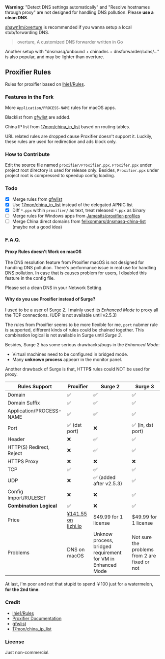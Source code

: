 **Warning**: "Detect DNS settings automatically" and "Resolve hostnames through
proxy" are not designed for handling DNS pollution. Please **use a clean DNS**.

[shawn1m/overture][overture] is recommended if you wanna setup a local
stub/forwarding DNS.
> overture, A customized DNS forwarder written in Go

Another setup with "dnsmasq/unbound + chinadns + dnsforwarder/cdns/..." is also
popular, and may be lighter than overture.

## Proxifier Rules

Rules for proxifier based on [lhie1/Rules][Rules].

### Features in the Fork

More `Application/PROCESS-NAME` rules for macOS apps.

Blacklist from [gfwlist][gfwlist] are added.

China IP list from [17mon/china_ip_list][china_ip_list] based on routing tables.

URL related rules are dropped cause Proxifier doesn't support it. Luckily, these
rules are used for redirection and ads block only.

### How to Contribute
Edit the source file named `proxifier/Proxifier.ppx`. `Proxifer.ppx` under project root
directory is used for release only. Besides, `Proxifier.ppx` under project root is
compressed to speedup config loading.

### Todo
- [x] Merge rules from [gfwlist][gfwlist]
- [x] Use [17mon/china_ip_list][china_ip_list] instead of the delegated APNIC list
- [x] Diff `*.ppx` within `proxifier/` as text, treat released `*.ppx` as binary
- [ ] Merge rules for Windows apps from [Jamesits/proxifier-profiles][jamesits-rules]
- [ ] Merge China direct domains from [felixonmars/dnsmasq-china-list][dnsmasq-china-list]
    (maybe not a good idea)

### F.A.Q.
#### Proxy Rules doesn't Work on macOS
The DNS resolution feature from Proxifier macOS is not designed for handling DNS pollution.
There's performance issue in real use for handling DNS pollution. In case that
is causes problem for users, I disabled this feature in the config file.

Please set a clean DNS in your Network Setting.

#### Why do you use Proxifier instead of Surge?

I used to be a user of Surge 2. I mainly used its *Enhanced Mode* to proxy
all the TCP connections. (UDP is not available until v2.5.3)

The rules from Proxifier seems to be more flexible for me, `port` nubmer rule is
supported, different kinds of rules could be chained together.
This combination logical is not available in Surge until *Surge 3*.

Besides, Surge 2 has some serious drawbacks/bugs in the *Enhanced Mode*:
- Virtual machines need to be configured in bridged mode.
- Many **unknown process** appearr in the monitor panel.

Another drawback of Surge is that, HTTP**S** rules could NOT be used for proxy.

| Rules Support | Proxifier | Surge 2 | Surge 3 |
| --- | --- | --- | --- |
| Domain | ✅ | ✅ | ✅ |
| Domain Suffix | ✅ | ✅ | ✅ |
| Application/PROCESS-NAME | ✅ | ✅ | ✅ |
| Port | ✅ (dst port) | ❌ | ✅ (in, dst port) |
| Header | ❌ | ✅ | ✅ |
| HTTP(S) Redirect, Reject | ❌ | ✅ | ✅ |
| HTTPS Proxy | ❌ | ❌ | ❌ |
| TCP | ✅ | ✅ | ✅ |
| UDP | ❌ | ✅ (added after v2.5.3) | ✅ |
| Config Import/RULESET | ❌ | ❌ | ✅ |
| **Combination Logical** | ✅ | ❌ | ✅ |
| Price | [¥141.55 on lizhi.io][proxifier-special-offer]  | $49.99 for 1 license | $49.99 for 1 license |
| Problems | DNS on macOS | Unknow process, bridged requirement for VM in Enhanced Mode | Not sure the problems from 2 are fixed or not |

At last, I'm poor and not that stupid to spend ￥100 just for a watermelon, **for the 2nd time**.

### Credit
- [lhie1/Rules][Rules]
- [Proxifier Documentation][proxifier-doc]
- [gfwlist][gfwlist]
- [17mon/china_ip_list][china_ip_list]

### License

Just non-commercial.

[Rules]: https://github.com/lhie1/Rules
[overture]: https://github.com/shawn1m/overture
[gfwlist]: https://github.com/gfwlist/gfwlist
[china_ip_list]: https://github.com/17mon/china_ip_list
[jamesits-rules]: https://github.com/Jamesits/proxifier-profiles
[dnsmasq-china-list]: https://github.com/felixonmars/dnsmasq-china-list
[proxifier-doc]: http://www.proxifier.com/docs/mac-v2/
[proxifier-special-offer]: https://item.taobao.com/item.htm?id=535723275520
